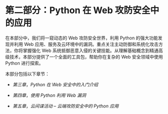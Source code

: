 # 第二部分：Python 在 Web 攻防安全中的应用

在本部分中，我们将一窥动态的 Web 攻防安全世界，利用 Python 的强大功能发现并利用 Web 应用、服务及云环境中的漏洞。重点关注主动防御和系统化攻击方法，你将掌握强化 Web 系统抵御恶意入侵的关键技能。从理解基础概念到精通高级技术，本部分提供了一个全面的工具包，帮助你在复杂的 Web 安全领域中使用 Python 进行探索。

本部分包括以下章节：

+   *第三章*，*Python 在 Web 安全中的入门介绍*

+   *第四章*，*使用 Python 利用 Web 漏洞*

+   *第五章*，*云间谍活动 – 云端攻防安全中的 Python 应用*
